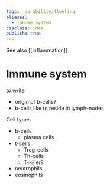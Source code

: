 ```yaml
---
tags: _durability/fleeting
aliases:
  - innume system
cssclass: idea
publish: true
---
```

See also [[inflammation]]

# Immune system

to write
- origin of b-cells?
- b-cells like to reside in lymph-nodes

Cell types
- b-cells
  - plasma cells
- t-cells
  - Treg-cells
  - Th-cells
  - T-killer?
- neutrophils
- eosinophils

